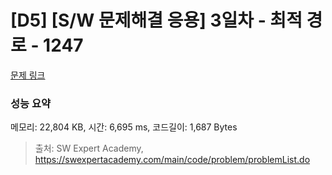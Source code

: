 # [D5] [S/W 문제해결 응용] 3일차 - 최적 경로 - 1247 

[문제 링크](https://swexpertacademy.com/main/code/problem/problemDetail.do?contestProbId=AV15OZ4qAPICFAYD) 

### 성능 요약

메모리: 22,804 KB, 시간: 6,695 ms, 코드길이: 1,687 Bytes



> 출처: SW Expert Academy, https://swexpertacademy.com/main/code/problem/problemList.do